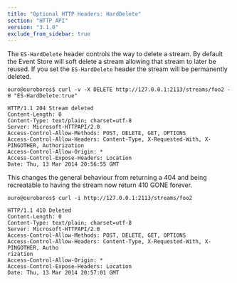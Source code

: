 ```yaml
---
title: "Optional HTTP Headers: HardDelete"
section: "HTTP API"
version: "3.1.0"
exclude_from_sidebar: true
---
```


The `ES-HardDelete` header controls the way to delete a stream. By default the Event Store will soft delete a stream allowing that stream to later be reused. If you set the `ES-HardDelete` header the stream will be permanently deleted.

```
ouro@ouroboros$ curl -v -X DELETE http://127.0.0.1:2113/streams/foo2 -H "ES-HardDelete:true"
```
```http
HTTP/1.1 204 Stream deleted
Content-Length: 0
Content-Type: text/plain; charset=utf-8
Server: Microsoft-HTTPAPI/2.0
Access-Control-Allow-Methods: POST, DELETE, GET, OPTIONS
Access-Control-Allow-Headers: Content-Type, X-Requested-With, X-PINGOTHER, Authorization
Access-Control-Allow-Origin: *
Access-Control-Expose-Headers: Location
Date: Thu, 13 Mar 2014 20:56:55 GMT
```

This changes the general behaviour from returning a 404 and being recreatable to having the stream now return 410 GONE forever.

```
ouro@ouroboros$ curl -i http://127.0.0.1:2113/streams/foo2
```
```http
HTTP/1.1 410 Deleted
Content-Length: 0
Content-Type: text/plain; charset=utf-8
Server: Microsoft-HTTPAPI/2.0
Access-Control-Allow-Methods: POST, DELETE, GET, OPTIONS
Access-Control-Allow-Headers: Content-Type, X-Requested-With, X-PINGOTHER, Autho
rization
Access-Control-Allow-Origin: *
Access-Control-Expose-Headers: Location
Date: Thu, 13 Mar 2014 20:57:01 GMT
```